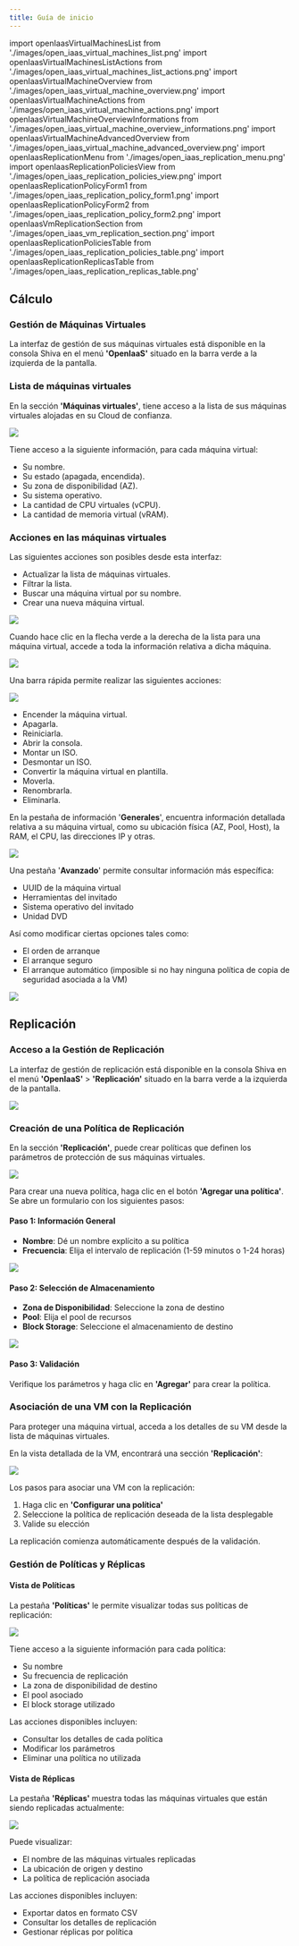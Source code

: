 ```yaml
---
title: Guía de inicio
---
```

import openIaasVirtualMachinesList from './images/open_iaas_virtual_machines_list.png'
import openIaasVirtualMachinesListActions from './images/open_iaas_virtual_machines_list_actions.png'
import openIaasVirtualMachineOverview from './images/open_iaas_virtual_machine_overview.png'
import openIaasVirtualMachineActions from './images/open_iaas_virtual_machine_actions.png'
import openIaasVirtualMachineOverviewInformations from './images/open_iaas_virtual_machine_overview_informations.png'
import openIaasVirtualMachineAdvancedOverview from './images/open_iaas_virtual_machine_advanced_overview.png'
import openIaasReplicationMenu from './images/open_iaas_replication_menu.png'
import openIaasReplicationPoliciesView from './images/open_iaas_replication_policies_view.png'
import openIaasReplicationPolicyForm1 from './images/open_iaas_replication_policy_form1.png'
import openIaasReplicationPolicyForm2 from './images/open_iaas_replication_policy_form2.png'
import openIaasVmReplicationSection from './images/open_iaas_vm_replication_section.png'
import openIaasReplicationPoliciesTable from './images/open_iaas_replication_policies_table.png'
import openIaasReplicationReplicasTable from './images/open_iaas_replication_replicas_table.png'

## Cálculo

### Gestión de Máquinas Virtuales

La interfaz de gestión de sus máquinas virtuales está disponible en la consola Shiva en el menú __'OpenIaaS'__ situado en la barra verde a la izquierda de la pantalla.

### Lista de máquinas virtuales

En la sección __'Máquinas virtuales'__, tiene acceso a la lista de sus máquinas virtuales alojadas en su Cloud de confianza.

<img src={openIaasVirtualMachinesList} />

Tiene acceso a la siguiente información, para cada máquina virtual:

- Su nombre.
- Su estado (apagada, encendida).
- Su zona de disponibilidad (AZ).
- Su sistema operativo.
- La cantidad de CPU virtuales (vCPU).
- La cantidad de memoria virtual (vRAM).

### Acciones en las máquinas virtuales

Las siguientes acciones son posibles desde esta interfaz:

- Actualizar la lista de máquinas virtuales.
- Filtrar la lista.
- Buscar una máquina virtual por su nombre.
- Crear una nueva máquina virtual.

<img src={openIaasVirtualMachinesListActions} />

Cuando hace clic en la flecha verde a la derecha de la lista para una máquina virtual, accede a toda la información relativa a dicha máquina.

<img src={openIaasVirtualMachineOverview} />

Una barra rápida permite realizar las siguientes acciones:

<img src={openIaasVirtualMachineActions} />

- Encender la máquina virtual.
- Apagarla.
- Reiniciarla.
- Abrir la consola.
- Montar un ISO.
- Desmontar un ISO.
- Convertir la máquina virtual en plantilla.
- Moverla.
- Renombrarla.
- Eliminarla.

En la pestaña de información '__Generales__', encuentra información detallada relativa a su máquina virtual, como su ubicación física (AZ, Pool, Host), la RAM, el CPU, las direcciones IP y otras.

<img src={openIaasVirtualMachineOverviewInformations} />

Una pestaña '__Avanzado__' permite consultar información más específica:

- UUID de la máquina virtual
- Herramientas del invitado
- Sistema operativo del invitado
- Unidad DVD

Así como modificar ciertas opciones tales como:

- El orden de arranque
- El arranque seguro
- El arranque automático (imposible si no hay ninguna política de copia de seguridad asociada a la VM)

<img src={openIaasVirtualMachineAdvancedOverview} />

## Replicación

### Acceso a la Gestión de Replicación

La interfaz de gestión de replicación está disponible en la consola Shiva en el menú __'OpenIaaS'__ > __'Replicación'__ situado en la barra verde a la izquierda de la pantalla.

<img src={openIaasReplicationMenu} />

### Creación de una Política de Replicación

En la sección __'Replicación'__, puede crear políticas que definen los parámetros de protección de sus máquinas virtuales.

<img src={openIaasReplicationPoliciesView} />

Para crear una nueva política, haga clic en el botón __'Agregar una política'__. Se abre un formulario con los siguientes pasos:

#### Paso 1: Información General

- __Nombre__: Dé un nombre explícito a su política
- __Frecuencia__: Elija el intervalo de replicación (1-59 minutos o 1-24 horas)

<img src={openIaasReplicationPolicyForm1} />

#### Paso 2: Selección de Almacenamiento

- __Zona de Disponibilidad__: Seleccione la zona de destino
- __Pool__: Elija el pool de recursos
- __Block Storage__: Seleccione el almacenamiento de destino

<img src={openIaasReplicationPolicyForm2} />

#### Paso 3: Validación

Verifique los parámetros y haga clic en __'Agregar'__ para crear la política.

### Asociación de una VM con la Replicación

Para proteger una máquina virtual, acceda a los detalles de su VM desde la lista de máquinas virtuales.

En la vista detallada de la VM, encontrará una sección __'Replicación'__:

<img src={openIaasVmReplicationSection} />

Los pasos para asociar una VM con la replicación:

1. Haga clic en __'Configurar una política'__
2. Seleccione la política de replicación deseada de la lista desplegable
3. Valide su elección

La replicación comienza automáticamente después de la validación.

### Gestión de Políticas y Réplicas

#### Vista de Políticas

La pestaña __'Políticas'__ le permite visualizar todas sus políticas de replicación:

<img src={openIaasReplicationPoliciesTable} />

Tiene acceso a la siguiente información para cada política:

- Su nombre
- Su frecuencia de replicación
- La zona de disponibilidad de destino
- El pool asociado
- El block storage utilizado

Las acciones disponibles incluyen:

- Consultar los detalles de cada política
- Modificar los parámetros
- Eliminar una política no utilizada

#### Vista de Réplicas

La pestaña __'Réplicas'__ muestra todas las máquinas virtuales que están siendo replicadas actualmente:

<img src={openIaasReplicationReplicasTable} />

Puede visualizar:

- El nombre de las máquinas virtuales replicadas
- La ubicación de origen y destino
- La política de replicación asociada

Las acciones disponibles incluyen:

- Exportar datos en formato CSV
- Consultar los detalles de replicación
- Gestionar réplicas por política
